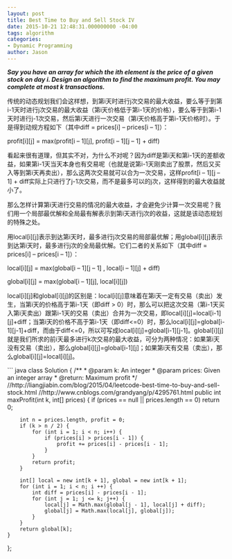 ```yaml
---
layout: post
title: Best Time to Buy and Sell Stock IV
date: 2015-10-21 12:48:31.000000000 -04:00
tags: algorithm
categories:
- Dynamic Programming
author: Jason
---
```

<p><strong><em>Say you have an array for which the ith element is the price of a given stock on day i. Design an algorithm to find the maximum profit. You may complete at most k transactions.</em></strong></p>


<p>传统的动态规划我们会这样想，到第i天时进行j次交易的最大收益，要么等于到第i-1天时进行j次交易的最大收益（第i天价格低于第i-1天的价格），要么等于到第i-1天时进行j-1次交易，然后第i天进行一次交易（第i天价格高于第i-1天价格时）。于是得到动规方程如下（其中diff = prices[i] – prices[i – 1]）：</p>
<p>profit[i][j] = max(profit[i – 1][j], profit[i – 1][j – 1] + diff)</p>
看起来很有道理，但其实不对，为什么不对呢？因为diff是第i天和第i-1天的差额收益，如果第i-1天当天本身也有交易呢（也就是说第i-1天刚卖出了股票，然后又买入等到第i天再卖出），那么这两次交易就可以合为一次交易，这样profit[i – 1][j – 1] + diff实际上只进行了j-1次交易，而不是最多可以的j次，这样得到的最大收益就小了。</p>
<p>那么怎样计算第i天进行交易的情况的最大收益，才会避免少计算一次交易呢？我们用一个局部最优解和全局最有解表示到第i天进行j次的收益，这就是该动态规划的特殊之处。</p>
<p>用local[i][j]表示到达第i天时，最多进行j次交易的局部最优解；用global[i][j]表示到达第i天时，最多进行j次的全局最优解。它们二者的关系如下（其中diff = prices[i] – prices[i – 1]）：</p>
<p>local[i][j] = max(global[i – 1][j – 1] , local[i – 1][j] + diff)</p>
global[i][j] = max(global[i – 1][j], local[i][j])</p>
local[i][j]和global[i][j]的区别是：local[i][j]意味着在第i天一定有交易（卖出）发生，当第i天的价格高于第i-1天（即diff > 0）时，那么可以把这次交易（第i-1天买入第i天卖出）跟第i-1天的交易（卖出）合并为一次交易，即local[i][j]=local[i-1][j]+diff；当第i天的价格不高于第i-1天（即diff&lt;=0）时，那么local[i][j]=global[i-1][j-1]+diff，而由于diff&lt;=0，所以可写成local[i][j]=global[i-1][j-1]。global[i][j]就是我们所求的前i天最多进行k次交易的最大收益，可分为两种情况：如果第i天没有交易（卖出），那么global[i][j]=global[i-1][j]；如果第i天有交易（卖出），那么global[i][j]=local[i][j]。</p>
``` java
class Solution {
    /**
     * @param k: An integer
     * @param prices: Given an integer array
     * @return: Maximum profit
     */
//http://liangjiabin.com/blog/2015/04/leetcode-best-time-to-buy-and-sell-stock.html
//http://www.cnblogs.com/grandyang/p/4295761.html
    public int maxProfit(int k, int[] prices) {
        if (prices == null || prices.length == 0) return 0;
        
        int n = prices.length, profit = 0;
        if (k > n / 2) {
            for (int i = 1; i < n; i++) {
                if (prices[i] > prices[i - 1]) {
                    profit += prices[i] - prices[i - 1];
                }
            }
            return profit;
        }
        
        int[] local = new int[k + 1], global = new int[k + 1];        
        for (int i = 1; i < n; i ++) {
            int diff = prices[i] - prices[i - 1];
            for (int j = 1; j <= k; j++) {
                local[j] = Math.max(global[j - 1], local[j] + diff);
                global[j] = Math.max(local[j], global[j]);
            }
        }
        return global[k];
    }
};
```
